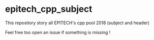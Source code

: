 # epitech_cpp_subject
This repository story all EPITECH's cpp pool 2018 (subject and header)

Feel free too open an issue if something is missing !
